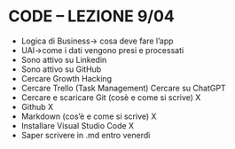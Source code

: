 <!-- @format -->

# CODE – LEZIONE 9/04

- Logica di Business→ cosa deve fare l’app
- UAI→come i dati vengono presi e processati
- Sono attivo su Linkedin
- Sono attivo su GitHub
- Cercare Growth Hacking
- Cercare Trello (Task Management)
  Cercare su ChatGPT
- Cercare e scaricare Git (cosè e come si scrive) X
- Github X
- Markdown (cos’è e come si scrive) X
- Installare Visual Studio Code X
- Saper scrivere in .md entro venerdì
